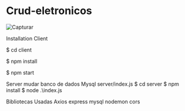 # Crud-eletronicos


![Capturar](https://user-images.githubusercontent.com/80554235/205165674-e44dcf1a-bca3-4e68-9ba8-ef7d0778f70c.PNG)


Installation
Client


$ cd client

$ npm install

$ npm start


Server
 mudar banco de dados Mysql server/index.js
$ cd server
$ npm install
$ node .\index.js



Bibliotecas Usadas
Axios
express
mysql
nodemon
cors
